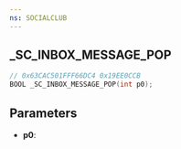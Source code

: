 ```yaml
---
ns: SOCIALCLUB
---
```

## _SC_INBOX_MESSAGE_POP

```c
// 0x63CAC501FFF66DC4 0x19EE0CCB
BOOL _SC_INBOX_MESSAGE_POP(int p0);
```

## Parameters
* **p0**:
